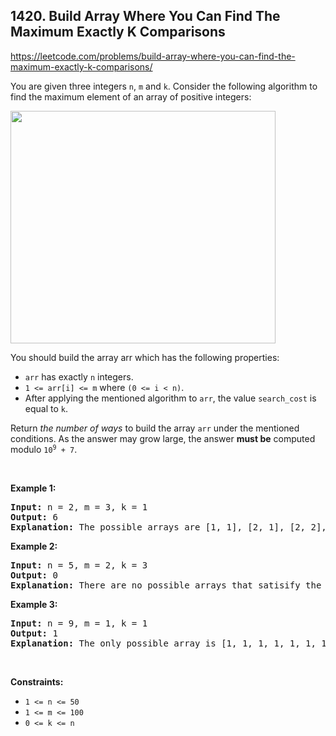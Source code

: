 ## 1420. Build Array Where You Can Find The Maximum Exactly K Comparisons

<https://leetcode.com/problems/build-array-where-you-can-find-the-maximum-exactly-k-comparisons/>

<div class="px-5 pt-4"><div class="flex"></div><div class="xFUwe" data-track-load="description_content"><p>You are given three integers <code>n</code>, <code>m</code> and <code>k</code>. Consider the following algorithm to find the maximum element of an array of positive integers:</p>
<img alt="" src="https://assets.leetcode.com/uploads/2020/04/02/e.png" style="width: 424px; height: 372px;">
<p>You should build the array arr which has the following properties:</p>

<ul>
 <li><code>arr</code> has exactly <code>n</code> integers.</li>
 <li><code>1 &lt;= arr[i] &lt;= m</code> where <code>(0 &lt;= i &lt; n)</code>.</li>
 <li>After applying the mentioned algorithm to <code>arr</code>, the value <code>search_cost</code> is equal to <code>k</code>.</li>
</ul>

<p>Return <em>the number of ways</em> to build the array <code>arr</code> under the mentioned conditions. As the answer may grow large, the answer <strong>must be</strong> computed modulo <code>10<sup>9</sup> + 7</code>.</p>

<p>&nbsp;</p>
<p><strong class="example">Example 1:</strong></p>

<pre><strong>Input:</strong> n = 2, m = 3, k = 1
<strong>Output:</strong> 6
<strong>Explanation:</strong> The possible arrays are [1, 1], [2, 1], [2, 2], [3, 1], [3, 2] [3, 3]
</pre>

<p><strong class="example">Example 2:</strong></p>

<pre><strong>Input:</strong> n = 5, m = 2, k = 3
<strong>Output:</strong> 0
<strong>Explanation:</strong> There are no possible arrays that satisify the mentioned conditions.
</pre>

<p><strong class="example">Example 3:</strong></p>

<pre><strong>Input:</strong> n = 9, m = 1, k = 1
<strong>Output:</strong> 1
<strong>Explanation:</strong> The only possible array is [1, 1, 1, 1, 1, 1, 1, 1, 1]
</pre>

<p>&nbsp;</p>
<p><strong>Constraints:</strong></p>

<ul>
 <li><code>1 &lt;= n &lt;= 50</code></li>
 <li><code>1 &lt;= m &lt;= 100</code></li>
 <li><code>0 &lt;= k &lt;= n</code></li>
</ul>
</div></div>

